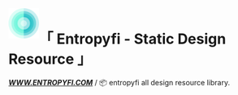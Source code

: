 <a href="https://www.entropyfi.com/">
    <img alt="entropyfi" src="./Entropyfi.png" style="width: 60px; height: 60px;" align="left">
</a>

<div align="left">

# 「 Entropyfi - Static Design Resource 」

**_<a href="https://www.entropyfi.com/">WWW.ENTROPYFI.COM</a>_** / 📦 entropyfi all design resource library.

</div>
